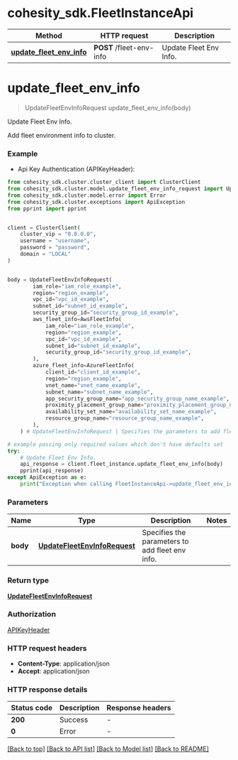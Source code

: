 # cohesity_sdk.FleetInstanceApi


Method | HTTP request | Description
------------- | ------------- | -------------
[**update_fleet_env_info**](FleetInstanceApi.md#update_fleet_env_info) | **POST** /fleet-env-info | Update Fleet Env Info.


# **update_fleet_env_info**
> UpdateFleetEnvInfoRequest update_fleet_env_info(body)

Update Fleet Env Info.

Add fleet environment info to cluster.

### Example

* Api Key Authentication (APIKeyHeader):
```python
from cohesity_sdk.cluster.cluster_client import ClusterClient
from cohesity_sdk.cluster.model.update_fleet_env_info_request import UpdateFleetEnvInfoRequest
from cohesity_sdk.cluster.model.error import Error
from cohesity_sdk.cluster.exceptions import ApiException
from pprint import pprint


client = ClusterClient(
	cluster_vip = "0.0.0.0",
	username = "username",
	password = "password",
	domain = "LOCAL"
)


body = UpdateFleetEnvInfoRequest(
        iam_role="iam_role_example",
        region="region_example",
        vpc_id="vpc_id_example",
        subnet_id="subnet_id_example",
        security_group_id="security_group_id_example",
        aws_fleet_info=AwsFleetInfo(
            iam_role="iam_role_example",
            region="region_example",
            vpc_id="vpc_id_example",
            subnet_id="subnet_id_example",
            security_group_id="security_group_id_example",
        ),
        azure_fleet_info=AzureFleetInfo(
            client_id="client_id_example",
            region="region_example",
            vnet_name="vnet_name_example",
            subnet_name="subnet_name_example",
            app_security_group_name="app_security_group_name_example",
            proximity_placement_group_name="proximity_placement_group_name_example",
            availability_set_name="availability_set_name_example",
            resource_group_name="resource_group_name_example",
        ),
    ) # UpdateFleetEnvInfoRequest | Specifies the parameters to add fleet env info.

# example passing only required values which don't have defaults set
try:
	# Update Fleet Env Info.
	api_response = client.fleet_instance.update_fleet_env_info(body)
	pprint(api_response)
except ApiException as e:
	print("Exception when calling FleetInstanceApi->update_fleet_env_info: %s\n" % e)
```


### Parameters

Name | Type | Description  | Notes
------------- | ------------- | ------------- | -------------
 **body** | [**UpdateFleetEnvInfoRequest**](UpdateFleetEnvInfoRequest.md)| Specifies the parameters to add fleet env info. |

### Return type

[**UpdateFleetEnvInfoRequest**](UpdateFleetEnvInfoRequest.md)

### Authorization

[APIKeyHeader](../README.md#APIKeyHeader)

### HTTP request headers

 - **Content-Type**: application/json
 - **Accept**: application/json


### HTTP response details
| Status code | Description | Response headers |
|-------------|-------------|------------------|
**200** | Success |  -  |
**0** | Error |  -  |

[[Back to top]](#) [[Back to API list]](../README.md#documentation-for-api-endpoints) [[Back to Model list]](../README.md#documentation-for-models) [[Back to README]](../README.md)

